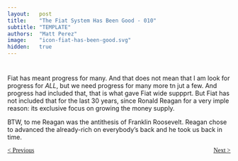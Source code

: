 ```yaml
---
layout:   post
title:    "The Fiat System Has Been Good - 010"
subtitle: "TEMPLATE"
authors:  "Matt Perez"
image:    "icon-fiat-has-been-good.svg"
hidden:   true
---
```


<div style="display:none; ">
 <p>Time for an alternative.</p>
</div>

<h1></h1>
 <p>Fiat has meant progress for many. And that does not mean that I am look for progress for <em>ALL</em>, but we need progress for many more tn jut a few. And progress had included that, that is what gave Fiat wide suppprt. But Fiat has not included that for the last 30 years, since Ronald Reagan for a very imple reason: its exclusive focus on growing the money supply.</p>
 <p>BTW, to me Reagan was the antithesis of Franklin Roosevelt. Reagan chose to advanced the already-rich on everybody&rsquo;s back and he took us back in time.</p>
 <p></p>

<div style="margin-bottom:1in; font-family: American Typewriter, serif; ">
 <span style="float:left; ">
  <a href="https://radicalcompanies.com/2024/12/12/009-the-fiat-system-has-been-good">&lt; Previous</a>
 </span>
 <span style="float:right; ">
  <a href="https://radicalcompanies.com/2024/12/14/011-the-fiat-system-has-been-good">Next &gt;</a>
 </span>
</div>